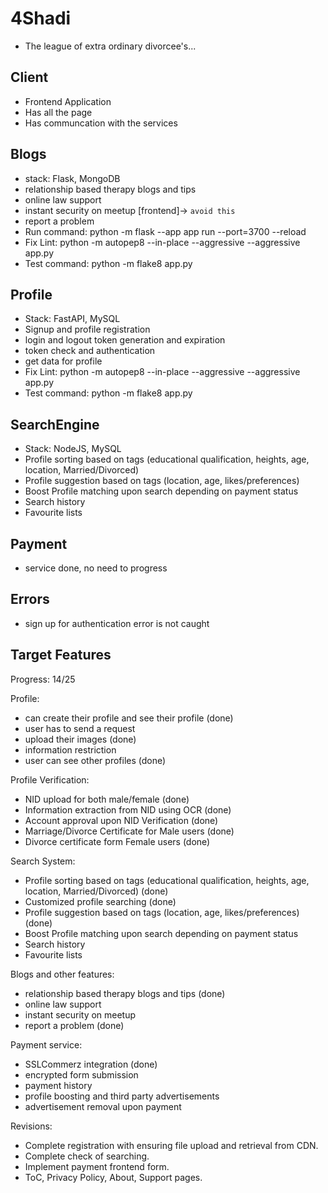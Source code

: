 # 4Shadi

- The league of extra ordinary divorcee's...

## Client

- Frontend Application
- Has all the page
- Has communcation with the services

## Blogs

- stack: Flask, MongoDB
- relationship based therapy blogs and tips
- online law support
- instant security on meetup [frontend]-> `avoid this`
- report a problem
- Run command: python -m flask --app app run --port=3700 --reload
- Fix Lint: python -m autopep8 --in-place --aggressive --aggressive app.py
- Test command: python -m flake8 app.py

## Profile

- Stack: FastAPI, MySQL
- Signup and profile registration
- login and logout token generation and expiration
- token check and authentication
- get data for profile
- Fix Lint: python -m autopep8 --in-place --aggressive --aggressive app.py
- Test command: python -m flake8 app.py

## SearchEngine

- Stack: NodeJS, MySQL
- Profile sorting based on tags (educational qualification, heights, age, location, Married/Divorced)
- Profile suggestion based on tags (location, age, likes/preferences)
- Boost Profile matching upon search depending on payment status
- Search history
- Favourite lists

## Payment

- service done, no need to progress

## Errors

- sign up for authentication error is not caught

## Target Features

Progress: 14/25

Profile:

- can create their profile and see their profile (done)
- user has to send a request
- upload their images (done)
- information restriction
- user can see other profiles (done)

Profile Verification:

- NID upload for both male/female (done)
- Information extraction from NID using OCR (done)
- Account approval upon NID Verification (done)
- Marriage/Divorce Certificate for Male users (done)
- Divorce certificate form Female users (done)

Search System:

- Profile sorting based on tags (educational qualification, heights, age, location, Married/Divorced) (done)
- Customized profile searching (done)
- Profile suggestion based on tags (location, age, likes/preferences) (done)
- Boost Profile matching upon search depending on payment status
- Search history
- Favourite lists

Blogs and other features:

- relationship based therapy blogs and tips (done)
- online law support
- instant security on meetup
- report a problem (done)

Payment service:

- SSLCommerz integration (done)
- encrypted form submission
- payment history
- profile boosting and third party advertisements
- advertisement removal upon payment

Revisions:

- Complete registration with ensuring file upload and retrieval from CDN.
- Complete check of searching.
- Implement payment frontend form.
- ToC, Privacy Policy, About, Support pages.
